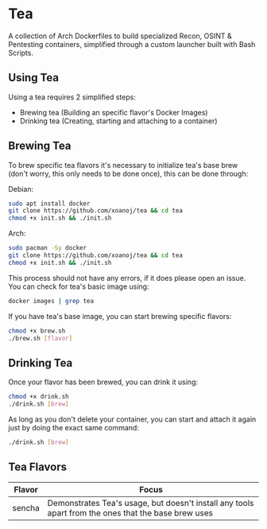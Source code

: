 # Tea
A collection of Arch Dockerfiles to build specialized Recon, OSINT & Pentesting containers, simplified through a custom launcher built with Bash Scripts.

## Using Tea
Using a tea requires 2 simplified steps:

- Brewing tea (Building an specific flavor's Docker Images)
- Drinking tea (Creating, starting and attaching to a container)

## Brewing Tea
To brew specific tea flavors it's necessary to initialize tea's base brew (don't worry, this only needs to be done once), this can be done through:

Debian:
``` bash
sudo apt install docker
git clone https://github.com/xoanoj/tea && cd tea
chmod +x init.sh && ./init.sh
```

Arch:
``` bash
sudo pacman -Sy docker
git clone https://github.com/xoanoj/tea && cd tea
chmod +x init.sh && ./init.sh
```

This process should not have any errors, if it does please open an issue.
You can check for tea's basic image using:

``` bash
docker images | grep tea
```

If you have tea's base image, you can start brewing specific flavors:

``` bash
chmod +x brew.sh
./brew.sh [flavor]
```

## Drinking Tea
Once your flavor has been brewed, you can drink it using:

``` bash
chmod +x drink.sh
./drink.sh [brew]
```

As long as you don't delete your container, you can start and attach it again just by doing the exact same command:

``` bash
./drink.sh [brew]
```
## Tea Flavors

| Flavor | Focus |
| --- | --- |
| sencha | Demonstrates Tea's usage, but doesn't install any tools apart from the ones that the base brew uses |
